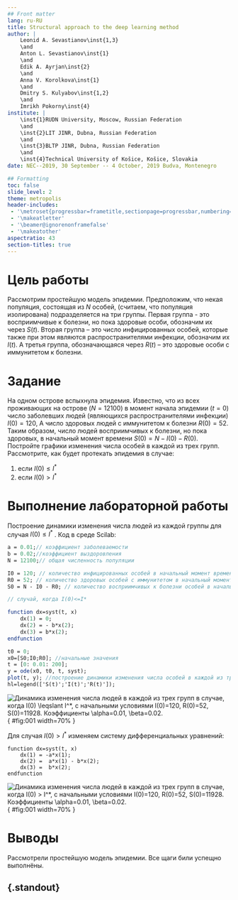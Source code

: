 ```yaml
---
## Front matter
lang: ru-RU
title: Structural approach to the deep learning method
author: |
	Leonid A. Sevastianov\inst{1,3}
	\and
	Anton L. Sevastianov\inst{1}
	\and
	Edik A. Ayrjan\inst{2}
	\and
	Anna V. Korolkova\inst{1}
	\and
	Dmitry S. Kulyabov\inst{1,2}
	\and
	Imrikh Pokorny\inst{4}
institute: |
	\inst{1}RUDN University, Moscow, Russian Federation
	\and
	\inst{2}LIT JINR, Dubna, Russian Federation
	\and
	\inst{3}BLTP JINR, Dubna, Russian Federation
	\and
	\inst{4}Technical University of Košice, Košice, Slovakia
date: NEC--2019, 30 September -- 4 October, 2019 Budva, Montenegro

## Formatting
toc: false
slide_level: 2
theme: metropolis
header-includes: 
 - '\metroset{progressbar=frametitle,sectionpage=progressbar,numbering=fraction}'
 - '\makeatletter'
 - '\beamer@ignorenonframefalse'
 - '\makeatother'
aspectratio: 43
section-titles: true
---
```


# Цель работы

Рассмотрим простейшую модель эпидемии. Предположим, что некая
популяция, состоящая из $N$ особей, (считаем, что популяция изолирована)
подразделяется на три группы. Первая группа - это восприимчивые к болезни, но
пока здоровые особи, обозначим их через $S(t)$. Вторая группа – это число
инфицированных особей, которые также при этом являются распространителями
инфекции, обозначим их $I(t)$. А третья группа, обозначающаяся через $R(t)$ – это
здоровые особи с иммунитетом к болезни. 

# Задание

На одном острове вспыхнула эпидемия. Известно, что из всех проживающих на острове ($N=12 100$) в момент начала эпидемии ($t=0$) число заболевших людей
(являющихся распространителями инфекции) $I(0)=120$, А число здоровых людей с
иммунитетом к болезни $R(0)=52$. Таким образом, число людей восприимчивых к
болезни, но пока здоровых, в начальный момент времени $S(0)=N-I(0)- R(0)$.
Постройте графики изменения числа особей в каждой из трех групп.
Рассмотрите, как будет протекать эпидемия в случае:

1) если $I(0) \leqslant I^*$
2) если $I(0) > I^*$


# Выполнение лабораторной работы

Построение динамики изменения числа людей из каждой группы для случая $I(0) \leqslant I^*$ . Код в среде Scilab:

```scilab
a = 0.01;// коэффициент заболеваемости
b = 0.02;//коэффициент выздоровления
N = 12100;// общая численность популяции

I0 = 120; // количество инфицированных особей в начальный момент времени
R0 = 52; // количество здоровых особей с иммунитетом в начальный момент времени
S0 = N - I0 - R0; // количество восприимчивых к болезни особей в начальный момент времени

// случай, когда I(0)<=I*

function dx=syst(t, x)
    dx(1) = 0;
    dx(2) = - b*x(2);
    dx(3) = b*x(2);
endfunction

t0 = 0;
x0=[S0;I0;R0]; //начальные значения
t = [0: 0.01: 200];
y = ode(x0, t0, t, syst);
plot(t, y); //построение динамики изменения числа особей в каждой из трех групп
hl=legend(['S(t)';'I(t)';'R(t)']);
```

![Динамика изменения числа людей в каждой из трех групп в случае, когда $I(0) \leqslant I^*$, с начальными условиями $I(0)=120$, $R(0)=52$, $S(0)=11928$.
Коэффициенты $\alpha=0.01$, $\beta=0.02$.](../report/image/infection-graph-below-critical.png){ #fig:001 width=70% }

Для случая $I(0)> I^*$ изменяем систему дифференциальных уравнений:
```
function dx=syst(t, x)
    dx(1) = -a*x(1);
    dx(2) =  a*x(1) - b*x(2);
    dx(3) =  b*x(2);
endfunction

```
![Динамика изменения числа людей в каждой из трех групп в случае, когда $I(0) > I^*$, с начальными условиями $I(0)=120$, $R(0)=52$, $S(0)=11928$.
Коэффициенты $\alpha=0.01$, $\beta=0.02$.](../report/image/infection-graph-above-critical.png){ #fig:001 width=70% }
# Выводы

Рассмотрели простейшую модель эпидемии. Все щаги били успещно выполнёны.

## {.standout}

